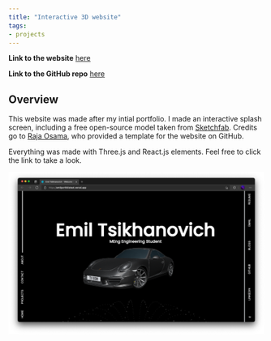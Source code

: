 ```yaml
---
title: "Interactive 3D website"
tags:
- projects
---
```


**Link to the website** [here](https://emilportfoliotest.vercel.app/)

**Link to the GitHub repo** [here](https://github.com/emiltsi/portfoliotest/)

## Overview

This website was made after my intial portfolio. I made an interactive splash screen, including a free open-source model taken from [Sketchfab](https://sketchfab.com/3d-models/free-porsche-911-carrera-4s-d01b254483794de3819786d93e0e1ebf). Credits go to [Raja Osama](https://github.com/Raja0sama/rm-portfolio), who provided a template for the website on GitHub.
 
Everything was made with Three.js and React.js elements. Feel free to click the link to take a look.


![Image of website](/emil/images/portfoliotest.png)